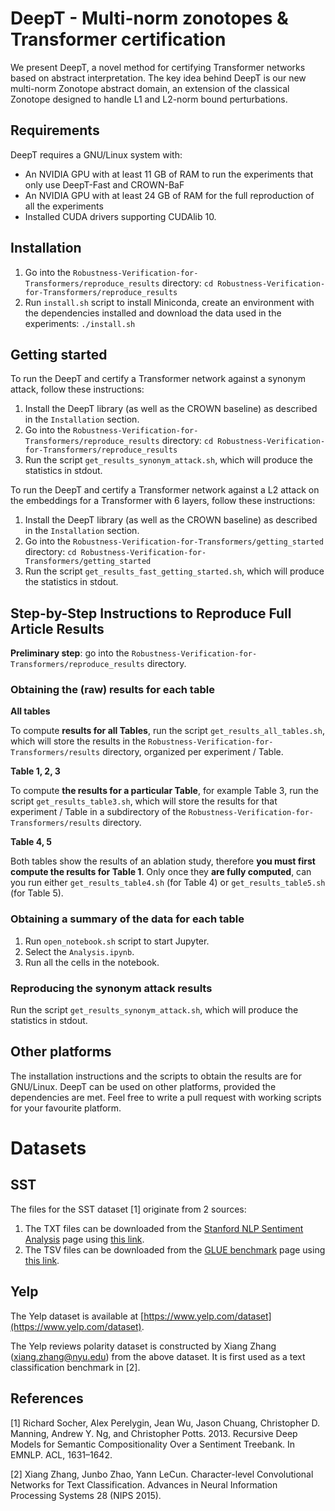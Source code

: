 # DeepT - Multi-norm zonotopes & Transformer certification

We present DeepT, a novel method for certifying Transformer networks based on 
abstract interpretation. The key idea behind DeepT is our new multi-norm Zonotope
abstract domain, an extension of the classical Zonotope designed to handle L1 
and L2-norm bound perturbations. 

## Requirements

DeepT requires a GNU/Linux system with:
- An NVIDIA GPU with at least 11 GB of RAM to run the experiments that only use DeepT-Fast and CROWN-BaF
- An NVIDIA GPU with at least 24 GB of RAM for the full reproduction of all the experiments
- Installed CUDA drivers supporting CUDAlib 10.

## Installation

1. Go into the `Robustness-Verification-for-Transformers/reproduce_results` 
directory: `cd Robustness-Verification-for-Transformers/reproduce_results`
2. Run `install.sh` script to install Miniconda, create an environment with the dependencies
installed and download the data used in the experiments: `./install.sh`

## Getting started

To run the DeepT and certify a Transformer network against a synonym attack, follow 
these instructions:

1. Install the DeepT library (as well as the CROWN baseline) as described 
   in the `Installation` section.
2. Go into the `Robustness-Verification-for-Transformers/reproduce_results` 
   directory: `cd Robustness-Verification-for-Transformers/reproduce_results`
3. Run the script `get_results_synonym_attack.sh`, which will produce the statistics in
   stdout.

To run the DeepT and certify a Transformer network against a L2 attack on the embeddings
for a Transformer with 6 layers, follow these instructions:

1. Install the DeepT library (as well as the CROWN baseline) as described 
   in the `Installation` section.
2. Go into the `Robustness-Verification-for-Transformers/getting_started` 
   directory: `cd Robustness-Verification-for-Transformers/getting_started`
3. Run the script `get_results_fast_getting_started.sh`, which will produce the statistics in
   stdout.

## Step-by-Step Instructions to Reproduce Full Article Results

**Preliminary step**: go into the `Robustness-Verification-for-Transformers/reproduce_results` 
directory.

### Obtaining the (raw) results for each table

**All tables**

To compute **results for all Tables**, run the script `get_results_all_tables.sh`, which will store the results in 
the `Robustness-Verification-for-Transformers/results` directory, organized per experiment / Table.

**Table 1, 2, 3**

To compute **the results for a particular Table**, for example Table 3, run the 
script `get_results_table3.sh`, which will store the results for that experiment / Table 
in a subdirectory of the `Robustness-Verification-for-Transformers/results` directory.

**Table 4, 5**

Both tables show the results of an ablation study, therefore **you must first compute 
the results for Table 1**. Only once they **are fully computed**, can you run either 
`get_results_table4.sh` (for Table 4) or `get_results_table5.sh` (for Table 5).

### Obtaining a summary of the data for each table

1. Run `open_notebook.sh` script to start Jupyter. 
2. Select the `Analysis.ipynb`.
3. Run all the cells in the notebook.

### Reproducing the synonym attack results

Run the script `get_results_synonym_attack.sh`, which will produce the statistics in stdout.

## Other platforms

The installation instructions and the scripts to obtain the results are for GNU/Linux. 
DeepT can be used on other platforms, provided the dependencies are met.
Feel free to write a pull request with working scripts for your favourite platform.

# Datasets

## SST

The files for the SST dataset [1] originate from 2 sources:

1. The TXT files can be downloaded from the
   [Stanford NLP Sentiment Analysis](https://nlp.stanford.edu/sentiment/index.html) 
   page using 
   [this link](https://nlp.stanford.edu/sentiment/trainDevTestTrees_PTB.zip).
2. The TSV files can be downloaded from the 
   [GLUE benchmark](https://gluebenchmark.com/tasks)
   page using
   [this link](https://dl.fbaipublicfiles.com/glue/data/SST-2.zip).

## Yelp

The Yelp dataset is available at [https://www.yelp.com/dataset](https://www.yelp.com/dataset).

The Yelp reviews polarity dataset is constructed by Xiang Zhang 
(xiang.zhang@nyu.edu) from the above dataset. It is first used as a
text classification benchmark in [2].


## References

[1] Richard Socher, Alex Perelygin, Jean Wu, Jason Chuang, Christopher D.
Manning, Andrew Y. Ng, and Christopher Potts. 2013. Recursive Deep
Models for Semantic Compositionality Over a Sentiment Treebank. In
EMNLP. ACL, 1631–1642.

[2] Xiang Zhang, Junbo Zhao, Yann LeCun. Character-level Convolutional 
Networks for Text Classification. Advances in Neural Information Processing 
Systems 28 (NIPS 2015).